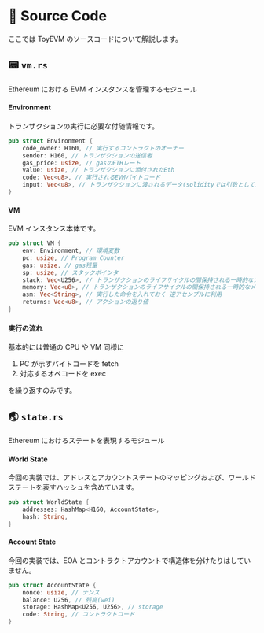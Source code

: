 # 📄 Source Code

ここでは ToyEVM のソースコードについて解説します。

## 📟 `vm.rs`

Ethereum における EVM インスタンスを管理するモジュール

#### Environment

トランザクションの実行に必要な付随情報です。

```rs
pub struct Environment {
    code_owner: H160, // 実行するコントラクトのオーナー
    sender: H160, // トランザクションの送信者
    gas_price: usize, // gasのETHレート
    value: usize, // トランザクションに添付されたEth
    code: Vec<u8>, // 実行されるEVMバイトコード
    input: Vec<u8>, // トランザクションに渡されるデータ(solidityでは引数として渡される)
}
```

#### VM

EVM インスタンス本体です。

```rs
pub struct VM {
    env: Environment, // 環境変数
    pc: usize, // Program Counter
    gas: usize, // gas残量
    sp: usize, // スタックポインタ
    stack: Vec<U256>, // トランザクションのライフサイクルの間保持される一時的なスタック領域
    memory: Vec<u8>, // トランザクションのライフサイクルの間保持される一時的なメモリ領域
    asm: Vec<String>, // 実行した命令を入れておく 逆アセンブルに利用
    returns: Vec<u8>, // アクションの返り値
}
```

#### 実行の流れ

基本的には普通の CPU や VM 同様に

1. PC が示すバイトコードを fetch
2. 対応するオペコードを exec

を繰り返すのみです。

## 🌏 `state.rs`

Ethereum におけるステートを表現するモジュール

#### World State

今回の実装では、アドレスとアカウントステートのマッピングおよび、ワールドステートを表すハッシュを含めています。

```rs
pub struct WorldState {
    addresses: HashMap<H160, AccountState>,
    hash: String,
}
```

#### Account State

今回の実装では、EOA とコントラクトアカウントで構造体を分けたりはしていません。

```rs
pub struct AccountState {
    nonce: usize, // ナンス
    balance: U256, // 残高(wei)
    storage: HashMap<U256, U256>, // storage
    code: String, // コントラクトコード
}
```
